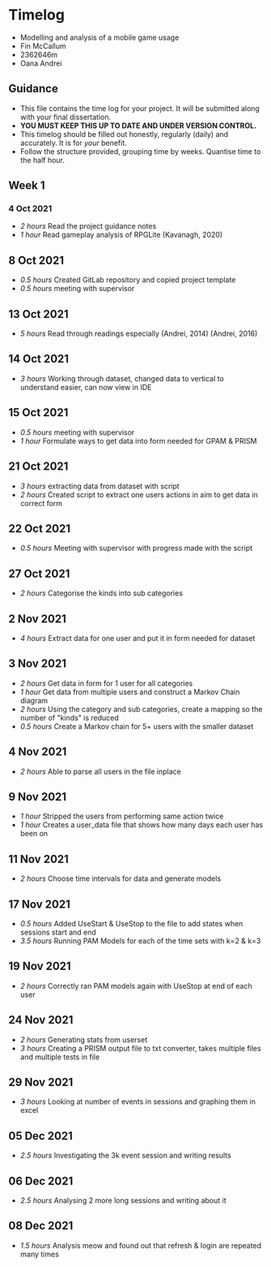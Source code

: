 # Timelog

* Modelling and analysis of a mobile game usage
* Fin McCallum
* 2362646m
* Oana Andrei

## Guidance

* This file contains the time log for your project. It will be submitted along with your final dissertation.
* **YOU MUST KEEP THIS UP TO DATE AND UNDER VERSION CONTROL.**
* This timelog should be filled out honestly, regularly (daily) and accurately. It is for *your* benefit.
* Follow the structure provided, grouping time by weeks.  Quantise time to the half hour.

## Week 1

### 4 Oct 2021

* *2 hours* Read the project guidance notes
* *1 hour* Read gameplay analysis of RPGLite (Kavanagh, 2020)

## 8 Oct 2021

* *0.5 hours* Created GitLab repository and copied project template
* *0.5 hours* meeting with supervisor

## 13 Oct 2021
* *5 hours* Read through readings especially (Andrei, 2014) (Andrei, 2016)

## 14 Oct 2021
* *3 hours* Working through dataset, changed data to vertical to understand easier, can now view in IDE

## 15 Oct 2021
* *0.5 hours* meeting with supervisor
* *1 hour* Formulate ways to get data into form needed for GPAM & PRISM

## 21 Oct 2021
* *3 hours* extracting data from dataset with script
* *2 hours* Created script to extract one users actions in aim to get data in correct form

## 22 Oct 2021
* *0.5 hours* Meeting with supervisor with progress made with the script

## 27 Oct 2021
* *2 hours* Categorise the kinds into sub categories

## 2 Nov 2021
* *4 hours* Extract data for one user and put it in form needed for dataset

## 3 Nov 2021
* *2 hours* Get data in form for 1 user for all categories
* *1 hour* Get data from multiple users and construct a Markov Chain diagram
* *2 hours* Using the category and sub categories, create a mapping so the number of "kinds" is reduced
* *0.5 hours* Create a Markov chain for 5+ users with the smaller dataset

## 4 Nov 2021
* *2 hours* Able to parse all users in the file inplace

## 9 Nov 2021
* *1 hour* Stripped the users from performing same action twice
* *1 hour* Creates a user_data file that shows how many days each user has been on

## 11 Nov 2021
* *2 hours* Choose time intervals for data and generate models

## 17 Nov 2021
* *0.5 hours* Added UseStart & UseStop to the file to add states when sessions start and end
* *3.5 hours* Running PAM Models for each of the time sets with k=2 & k=3

## 19 Nov 2021
* *2 hours* Correctly ran PAM models again with UseStop at end of each user

## 24 Nov 2021
* *2 hours* Generating stats from userset
* *3 hours* Creating a PRISM output file to txt converter, takes multiple files and multiple tests in file

## 29 Nov 2021
* *3 hours* Looking at number of events in sessions and graphing them in excel

## 05 Dec 2021
* *2.5 hours* Investigating the 3k event session and writing results

## 06 Dec 2021
* *2.5 hours* Analysing 2 more long sessions and writing about it

## 08 Dec 2021
* *1.5 hours* Analysis meow and found out that refresh & login are repeated many times